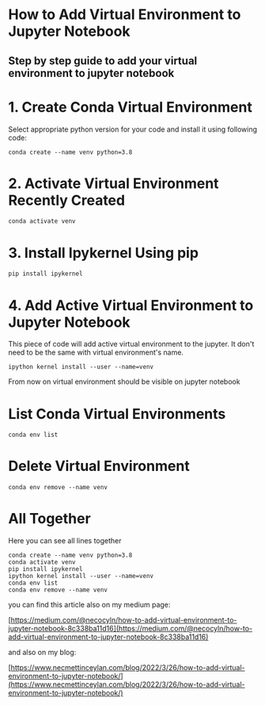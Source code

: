 # How to Add Virtual Environment to Jupyter Notebook
## Step by step guide to add your virtual environment to jupyter notebook

# 1. Create Conda Virtual Environment
Select appropriate python version for your code and install it using following code:

```
conda create --name venv python=3.8
```

# 2. Activate Virtual Environment Recently Created

```
conda activate venv 
```

# 3. Install Ipykernel Using pip

```
pip install ipykernel
```

# 4. Add Active Virtual Environment to Jupyter Notebook
This piece of code will add active virtual environment to the jupyter. It don't need to be the same with virtual environment's name.

```
ipython kernel install --user --name=venv 
```

From now on virtual environment should be visible on jupyter notebook

# List Conda Virtual Environments

```
conda env list
```

# Delete Virtual Environment

```
conda env remove --name venv
```

# All Together
Here you can see all lines together

```
conda create --name venv python=3.8
conda activate venv 
pip install ipykernel
ipython kernel install --user --name=venv
conda env list
conda env remove --name venv
```


you can find this article also on my medium page:

[https://medium.com/@necocyln/how-to-add-virtual-environment-to-jupyter-notebook-8c338ba11d16](https://medium.com/@necocyln/how-to-add-virtual-environment-to-jupyter-notebook-8c338ba11d16)


and also on my blog:

[https://www.necmettinceylan.com/blog/2022/3/26/how-to-add-virtual-environment-to-jupyter-notebook/](https://www.necmettinceylan.com/blog/2022/3/26/how-to-add-virtual-environment-to-jupyter-notebook/)



<!--- tags: jupyter notebook -->
